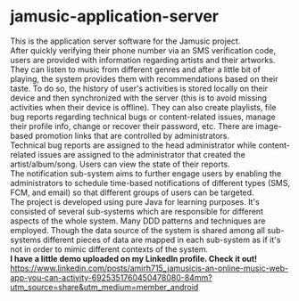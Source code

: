 # jamusic-application-server
This is the application server software for the Jamusic project.<br/>
After quickly verifying their phone number via an SMS verification code, users are provided with information regarding artists and their artworks. They can listen to music from different genres and after a little bit of playing, the system provides them with recommendations based on their taste. To do so, the history of user's activities is stored locally on their device and then synchronized with the server (this is to avoid missing activities when their device is offline). They can also create playlists, file bug reports regarding technical bugs or content-related issues, manage their profile info, change or recover their password, etc. There are image-based promotion links that are controlled by administrators.<br/>
Technical bug reports are assigned to the head administrator while content-related issues are assigned to the administrator that created the artist/album/song. Users can view the state of their reports.<br/>
The notification sub-system aims to further engage users by enabling the administrators to schedule time-based notifications of different types (SMS, FCM, and email) so that different groups of users can be targeted.<br/>
The project is developed using pure Java for learning purposes. It's consisted of several sub-systems which are responsible for different aspects of the whole system. Many DDD patterns and techniques are employed. Though the data source of the system is shared among all sub-systems different pieces of data are mapped in each sub-system as if it's not in order to mimic different contexts of the system.<br/>
<b>I have a little demo uploaded on my LinkedIn profile. Check it out!</b><br/>
<a>https://www.linkedin.com/posts/amirh715_jamusicis-an-online-music-web-app-you-can-activity-6925351760450478080-84mm?utm_source=share&utm_medium=member_android</a>
